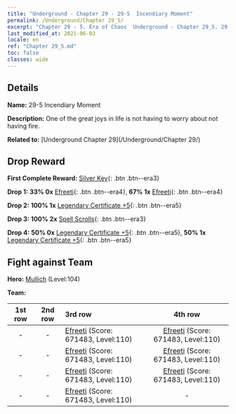 ```yaml
---
title: "Underground - Chapter 29 - 29-5  Incendiary Moment"
permalink: /Underground/Chapter 29_5/
excerpt: "Chapter 29 - 5. Era of Chaos  Underground - Chapter 29_5. 29-5  Incendiary Moment"
last_modified_at: 2021-06-03
locale: en
ref: "Chapter 29_5.md"
toc: false
classes: wide
---
```


## Details

 **Name:** 29-5  Incendiary Moment

 **Description:**       One of the great joys in life is not having to worry about not having fire.

 **Related to:** [Underground Chapter 29](/Underground/Chapter 29/)

## Drop Reward

 **First Complete Reward:** [Silver Key](/Items/con_693/){: .btn .btn--era3}

 **Drop 1:** **33% 0x** [Efreeti](/Items/unt_231/){: .btn .btn--era4}, **67% 1x** [Efreeti](/Items/unt_231/){: .btn .btn--era4}

 **Drop 2:** **100% 1x** [Legendary Certificate +5](/Items/mat_102/){: .btn .btn--era5}

 **Drop 3:** **100% 2x** [Spell Scrolls](/Items/con_694/){: .btn .btn--era3}

 **Drop 4:** **50% 0x** [Legendary Certificate +5](/Items/mat_102/){: .btn .btn--era5}, **50% 1x** [Legendary Certificate +5](/Items/mat_102/){: .btn .btn--era5}


## Fight against Team
 **Hero:** [Mullich](/heroes/Mullich/) (Level:104)

 **Team:**


  | 1st row | 2nd row | 3rd row | 4th row |
  |:----:|:----:|:----|:----:|
  | - | - | [Efreeti](/units/Efreeti/) (Score: 671483, Level:110)  | [Efreeti](/units/Efreeti/) (Score: 671483, Level:110)  |
  | - | - | [Efreeti](/units/Efreeti/) (Score: 671483, Level:110)  | [Efreeti](/units/Efreeti/) (Score: 671483, Level:110)  |
  | - | - | [Efreeti](/units/Efreeti/) (Score: 671483, Level:110)  | [Efreeti](/units/Efreeti/) (Score: 671483, Level:110)  |
  | - | - | [Efreeti](/units/Efreeti/) (Score: 671483, Level:110)  | - |



